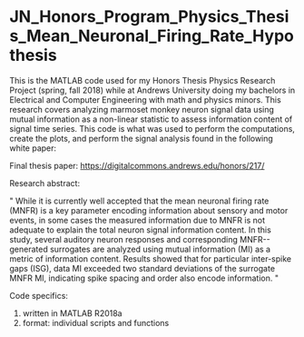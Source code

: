 # JN_Honors_Program_Physics_Thesis_Mean_Neuronal_Firing_Rate_Hypothesis
This is the MATLAB code used for my Honors Thesis Physics Research Project (spring, fall 2018) while at Andrews University doing my bachelors in Electrical and Computer Engineering with math and physics minors. This research covers analyzing marmoset monkey neuron signal data using mutual information as a non-linear statistic to assess information content of signal time series. This code is what was used to perform the computations, create the plots, and perform the signal analysis found in the following white paper:

Final thesis paper: https://digitalcommons.andrews.edu/honors/217/ 

Research abstract: 

"
While it is currently well accepted that the mean neuronal firing rate (MNFR) is a key parameter encoding information about sensory and motor events, in some cases the measured information due to MNFR is not adequate to explain the total neuron signal information content. In this study, several auditory neuron responses and corresponding MNFR--generated surrogates are analyzed using mutual information (MI) as a metric of information content. Results showed that for particular inter-spike gaps (ISG), data MI exceeded two standard deviations of the surrogate MNFR MI, indicating spike spacing and order also encode information.
"

Code specifics: 
  1. written in MATLAB R2018a 
  2. format: individual scripts and functions 


